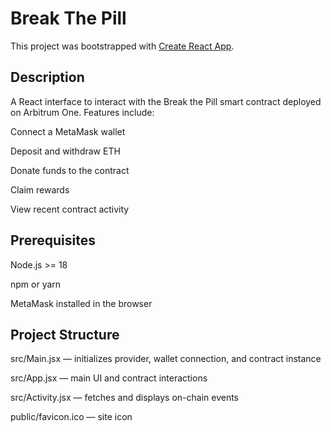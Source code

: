 # Break The Pill

This project was bootstrapped with [Create React App](https://github.com/facebook/create-react-app).

## Description

A React interface to interact with the Break the Pill smart contract deployed on Arbitrum One.
Features include:

Connect a MetaMask wallet

Deposit and withdraw ETH

Donate funds to the contract

Claim rewards

View recent contract activity

## Prerequisites

Node.js >= 18

npm or yarn

MetaMask installed in the browser

## Project Structure

src/Main.jsx — initializes provider, wallet connection, and contract instance

src/App.jsx — main UI and contract interactions

src/Activity.jsx — fetches and displays on-chain events

public/favicon.ico — site icon
